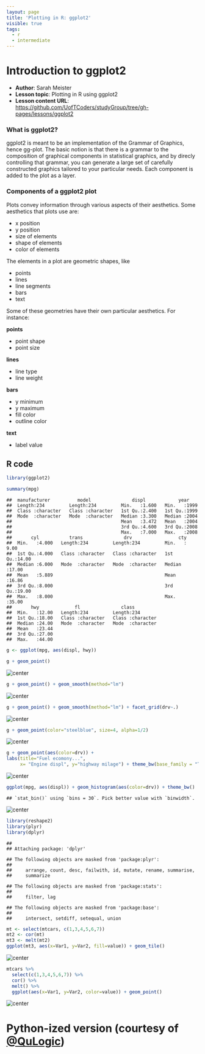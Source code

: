 ```yaml
---
layout: page
title: 'Plotting in R: ggplot2'
visible: true
tags:
  - r
  - intermediate
---
```


# Introduction to ggplot2

 - **Author**: Sarah Meister
 - **Lesson topic**: Plotting in R using ggplot2
 - **Lesson content URL**: <https://github.com/UofTCoders/studyGroup/tree/gh-pages/lessons/ggplot2>

### What is ggplot2? ###

ggplot2 is meant to be an implementation of the Grammar of Graphics, hence gg-plot. The basic notion is that there is a grammar to the composition of graphical components in statistical graphics, and by direcly controlling that grammar, you can generate a large set of carefully constructed graphics tailored to your particular needs. Each component is added to the plot as a layer. 

### Components of a ggplot2 plot ###

Plots convey information through various aspects of their aesthetics. Some aesthetics that plots use are:

* x position
* y position
* size of elements
* shape of elements
* color of elements

The elements in a plot are geometric shapes, like

* points
* lines
* line segments
* bars
* text

Some of these geometries have their own particular aesthetics. For instance:

**points**

  * point shape
  * point size
  
**lines**

  * line type
  * line weight
  
**bars**

  * y minimum
  * y maximum
  * fill color
  * outline color
  
**text**

  * label value

## R code ##


```r
library(ggplot2)

summary(mpg)
```

```
##  manufacturer          model               displ            year     
##  Length:234         Length:234         Min.   :1.600   Min.   :1999  
##  Class :character   Class :character   1st Qu.:2.400   1st Qu.:1999  
##  Mode  :character   Mode  :character   Median :3.300   Median :2004  
##                                        Mean   :3.472   Mean   :2004  
##                                        3rd Qu.:4.600   3rd Qu.:2008  
##                                        Max.   :7.000   Max.   :2008  
##       cyl           trans               drv                 cty       
##  Min.   :4.000   Length:234         Length:234         Min.   : 9.00  
##  1st Qu.:4.000   Class :character   Class :character   1st Qu.:14.00  
##  Median :6.000   Mode  :character   Mode  :character   Median :17.00  
##  Mean   :5.889                                         Mean   :16.86  
##  3rd Qu.:8.000                                         3rd Qu.:19.00  
##  Max.   :8.000                                         Max.   :35.00  
##       hwy             fl               class          
##  Min.   :12.00   Length:234         Length:234        
##  1st Qu.:18.00   Class :character   Class :character  
##  Median :24.00   Mode  :character   Mode  :character  
##  Mean   :23.44                                        
##  3rd Qu.:27.00                                        
##  Max.   :44.00
```

```r
g <- ggplot(mpg, aes(displ, hwy))

g + geom_point()
```

![center](../figure/unnamed-chunk-1-1.png)

```r
g + geom_point() + geom_smooth(method="lm")
```

![center](../figure/unnamed-chunk-1-2.png)

```r
g + geom_point() + geom_smooth(method="lm") + facet_grid(drv~.)
```

![center](../figure/unnamed-chunk-1-3.png)

```r
g + geom_point(color="steelblue", size=4, alpha=1/2)
```

![center](../figure/unnamed-chunk-1-4.png)

```r
g + geom_point(aes(color=drv)) + 
labs(title="Fuel ecomony...", 
     x= "Engine displ", y="highway milage") + theme_bw(base_family = "Times")
```

![center](../figure/unnamed-chunk-1-5.png)

```r
ggplot(mpg, aes(displ)) + geom_histogram(aes(color=drv)) + theme_bw()
```

```
## `stat_bin()` using `bins = 30`. Pick better value with `binwidth`.
```

![center](../figure/unnamed-chunk-1-6.png)

```r
library(reshape2)
library(plyr)
library(dplyr)
```

```
## 
## Attaching package: 'dplyr'
```

```
## The following objects are masked from 'package:plyr':
## 
##     arrange, count, desc, failwith, id, mutate, rename, summarise,
##     summarize
```

```
## The following objects are masked from 'package:stats':
## 
##     filter, lag
```

```
## The following objects are masked from 'package:base':
## 
##     intersect, setdiff, setequal, union
```

```r
mt <- select(mtcars, c(1,3,4,5,6,7))
mt2 <- cor(mt)
mt3 <- melt(mt2)
ggplot(mt3, aes(x=Var1, y=Var2, fill=value)) + geom_tile()
```

![center](../figure/unnamed-chunk-1-7.png)

```r
mtcars %>%
  select(c(1,3,4,5,6,7)) %>%
  cor() %>%
  melt() %>%
  ggplot(aes(x=Var1, y=Var2, color=value)) + geom_point()
```

![center](../figure/unnamed-chunk-1-8.png)

# Python-ized version (courtesy of [@QuLogic](https://github.com/QuLogic))

<script src="https://gist.github.com/QuLogic/6c168deedeab0a7c2c96.js"></script>
